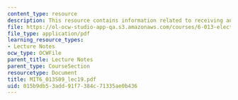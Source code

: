 ```yaml
---
content_type: resource
description: This resource contains information related to receiving antennas.
file: https://ol-ocw-studio-app-qa.s3.amazonaws.com/courses/6-013-electromagnetics-and-applications-spring-2009/015b9db53add91f7384c71335ae0b436_MIT6_013S09_lec19.pdf
file_type: application/pdf
learning_resource_types:
- Lecture Notes
ocw_type: OCWFile
parent_title: Lecture Notes
parent_type: CourseSection
resourcetype: Document
title: MIT6_013S09_lec19.pdf
uid: 015b9db5-3add-91f7-384c-71335ae0b436
---
```

